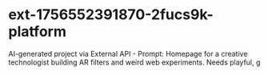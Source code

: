 # ext-1756552391870-2fucs9k-platform
AI-generated project via External API - Prompt: Homepage for a creative technologist building AR filters and weird web experiments. Needs playful, g
